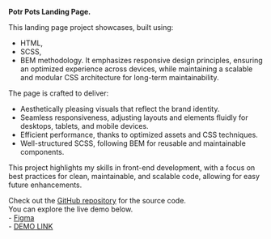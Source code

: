 **Potr Pots Landing Page.**<br>

This landing page project showcases, built using:
- HTML,
- SCSS,
- BEM methodology.
It emphasizes responsive design principles, ensuring an optimized experience across devices, while maintaining a scalable and modular CSS architecture for long-term maintainability.

The page is crafted to deliver:
- Aesthetically pleasing visuals that reflect the brand identity.
- Seamless responsiveness, adjusting layouts and elements fluidly for desktops, tablets, and mobile devices.
- Efficient performance, thanks to optimized assets and CSS techniques.
- Well-structured SCSS, following BEM for reusable and maintainable components.

This project highlights my skills in front-end development, with a focus on best practices for clean, maintainable, and scalable code, allowing for easy future enhancements.

Check out the [GitHub repository](https://github.com/msdreams/Potr_Pots_landing) for the source code.<br>
You can explore the live demo below.<br>
    - [Figma](https://www.figma.com/design/50zgLU65Mcd3MisFHMfLfx/POTR-POTS_FE-students?node-id=1760-281&node-type=canvas)<br>
    - [DEMO LINK](https://msdreams.github.io/Potr_Pots_landing/)


